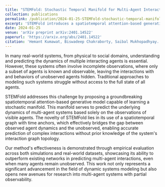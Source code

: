 ```yaml
---
title: "STEMFold: Stochastic Temporal Manifold for Multi-Agent Interactions in the Presence of Hidden Agents"
collection: publications
permalink: /publication/2024-01-25-STEMFold-stochastic-temporal-manifold
excerpt: 'STEMFold introduces a spatiotemporal attention-based generative model designed to predict the unmeasured dynamics of multi-agent systems from observations of visible agents. Leveraging a novel spatiotemporal graph with time anchors, it maps observations to a stochastic manifold without prior knowledge of the interaction graph topology, demonstrating superior performance in predicting complex multi-agent interactions in the presence of hidden agents.'
date: 2024-01-25
venue: 'arXiv preprint arXiv:2401.14522'
paperurl: 'https://arxiv.org/abs/2401.14522'
citation: 'Hemant Kumawat, Biswadeep Chakraborty, Saibal Mukhopadhyay. (2024). "STEMFold: Stochastic Temporal Manifold for Multi-Agent Interactions in the Presence of Hidden Agents." arXiv preprint arXiv:2401.14522.'
---
```


In many real-world systems, from physical to social domains, understanding and predicting the dynamics of multiple interacting agents is essential. However, these systems often involve incomplete observations, where only a subset of agents is known and observable, leaving the interactions with and behaviors of unobserved agents hidden. Traditional approaches to modeling such systems struggle without access to the full state of all agents.

STEMFold addresses this challenge by proposing a groundbreaking spatiotemporal attention-based generative model capable of learning a stochastic manifold. This manifold serves to predict the underlying dynamics of multi-agent systems based solely on the observations of visible agents. The novelty of STEMFold lies in its use of a spatiotemporal graph with time anchors, which effectively bridges the gap between observed agent dynamics and the unobserved, enabling accurate prediction of complex interactions without prior knowledge of the system's interaction graph topology.

Our method's effectiveness is demonstrated through empirical evaluation across both simulations and real-world datasets, showcasing its ability to outperform existing networks in predicting multi-agent interactions, even when many agents remain unobserved. This work not only represents a significant advancement in the field of dynamic systems modeling but also opens new avenues for research into multi-agent systems with partial observability.
